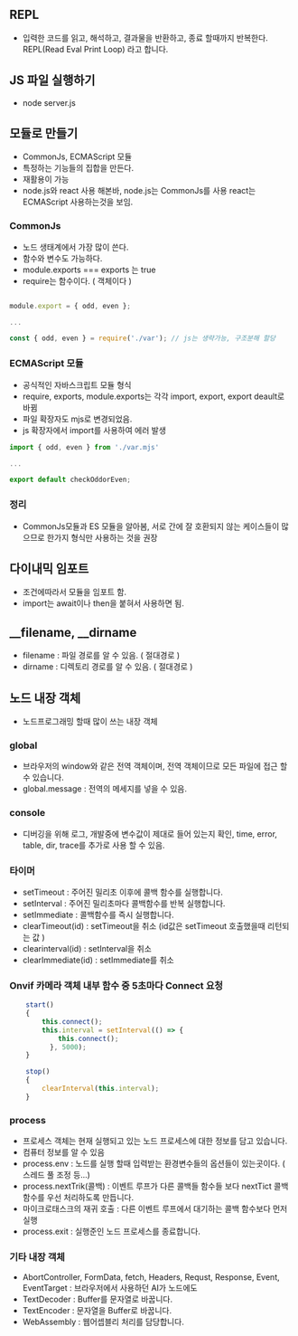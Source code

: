 ## REPL
- 입력한 코드를 읽고, 해석하고, 결과물을 반환하고, 종료 할때까지 반복한다. REPL(Read Eval Print Loop) 라고 합니다.

## JS 파일 실행하기
- node server.js

## 모듈로 만들기
- CommonJs, ECMAScript 모듈
- 특정하는 기능들의 집합을 만든다.
- 재활용이 가능
- node.js와 react 사용 해본바, node.js는 CommonJs를 사용 react는 ECMAScript 사용하는것을 보임.
### CommonJs
- 노드 생태계에서 가장 많이 쓴다.
- 함수와 변수도 가능하다.
- module.exports === exports 는 true
- require는 함수이다. ( 객체이다 )
```javascript

module.export = { odd, even };

...

const { odd, even } = require('./var'); // js는 생략가능, 구조분해 할당
```

### ECMAScript 모듈
- 공식적인 자바스크립트 모듈 형식
- require, exports, module.exports는 각각 import, export, export deault로 바뀜
- 파일 확장자도 mjs로 변경되었음.
- js 확장자에서 import를 사용하여 에러 발생
```javascript
import { odd, even } from './var.mjs'

...

export default checkOddorEven;
```

### 정리
- CommonJs모듈과 ES 모듈을 알아봄, 서로 간에 잘 호환되지 않는 케이스들이 많으므로 한가지 형식만 사용하는 것을 권장

## 다이내믹 임포트
- 조건에따라서 모듈을 임포트 함.
- import는 await이나 then을 붙혀서 사용하면 됨.

## __filename, __dirname
- filename : 파일 경로를 알 수 있음. ( 절대경로 )
- dirname : 디렉토리 경로를 알 수 있음. ( 절대경로 )

## 노드 내장 객체
- 노드프로그래밍 할때 많이 쓰는 내장 객체

### global
- 브라우저의 window와 같은 전역 객체이며, 전역 객체이므로 모든 파일에 접근 할 수 있습니다.
- global.message : 전역의 메세지를 넣을 수 있음.

### console
- 디버깅을 위해 로그, 개발중에 변수값이 제대로 들어 있는지 확인, time, error, table, dir, trace를 추가로 사용 할 수 있음.

### 타이머
- setTimeout : 주어진 밀리초 이후에 콜백 함수를 실행합니다.
- setInterval : 주어진 밀리초마다 콜백함수를 반복 실행합니다.
- setImmediate : 콜백함수를 즉시 실행합니다.
- clearTimeout(id) : setTimeout을 취소 (id값은 setTimeout 호출했을때 리턴되는 값 )
- clearinterval(id) : setInterval을 취소
- clearImmediate(id) : setImmediate를 취소

### Onvif 카메라 객체 내부 함수 중 5초마다 Connect 요청
```javascript
    start()
    {
        this.connect();
        this.interval = setInterval(() => {
            this.connect();
          }, 5000);
    }
```

```javascript
    stop()
    {
        clearInterval(this.interval);
    }
```

### process
- 프로세스 객체는 현재 실행되고 있는 노드 프로세스에 대한 정보를 담고 있습니다.
- 컴퓨터 정보를 알 수 있음
- process.env : 노드를 실행 할때 입력받는 환경변수들의 옵션들이 있는곳이다. ( 스레드 풀 조정 등...)
- process.nextTrik(콜백) :  이벤트 루프가 다른 콜백들 함수들 보다 nextTict 콜백함수를 우선 처리하도록 만듭니다.
- 마이크로태스크의 재귀 호출 : 다른 이벤트 루프에서 대기하는 콜백 함수보다 먼저 실행
- process.exit : 실행준인 노드 프로세스를 종료합니다.

### 기타 내장 객체
- AbortController, FormData, fetch, Headers, Requst, Response, Event, EventTarget : 브라우저에서 사용하던 AI가 노드에도 
- TextDecoder : Buffer를 문자열로 바꿉니다.
- TextEncoder : 문자열을 Buffer로 바꿉니다.
- WebAssembly : 웹어셉블리 처리를 담당합니다.
